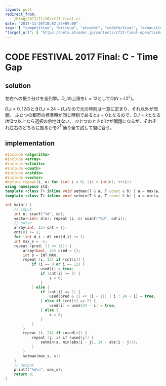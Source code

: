 ```yaml
---
layout: post
redirect_from:
  - /blog/2017/11/26/cf17-final-c/
date: "2017-11-26T10:02:23+09:00"
tags: [ "competitive", "writeup", "atcoder", "codefestival", "exhaustive-search" ]
"target_url": [ "https://beta.atcoder.jp/contests/cf17-final-open/tasks/cf17_final_c" ]
---
```


# CODE FESTIVAL 2017 Final: C - Time Gap

## solution

左右への振り分けを全列挙。$D\_i$の上限を$L = 12$として$O(N + L2^L)$。

$D\_i = 0, 12$のとき$D\_i \equiv 24 - D\_i$なので元の時刻は一意に定まり、それ以外が問題。
ふたつの都市の標準時が同じ時刻であると$s = 0$となるので、$D\_i = k$となる$i$が$2$つ以上なら選択の余地はない。
ひとつのときだけが問題になるが、それぞれ左右のどちらに振るかを$2^{11}$通り全て試して間に合う。

## implementation

``` c++
#include <algorithm>
#include <array>
#include <climits>
#include <cmath>
#include <cstdio>
#include <vector>
#define repeat(i, n) for (int i = 0; (i) < int(n); ++(i))
using namespace std;
template <class T> inline void setmax(T & a, T const & b) { a = max(a, b); }
template <class T> inline void setmin(T & a, T const & b) { a = min(a, b); }

int main() {
    // input
    int n; scanf("%d", &n);
    vector<int> d(n); repeat (i, n) scanf("%d", &d[i]);
    // solve
    array<int, 13> cnt = {};
    cnt[0] += 1;
    for (int d_i : d) cnt[d_i] += 1;
    int max_s = -1;
    repeat (pred, (1 << 11)) {
        array<bool, 24> used = {};
        int s = INT_MAX;
        repeat (i, 13) if (cnt[i]) {
            if (i == 0 or i == 12) {
                used[i] = true;
                if (cnt[i] >= 2) {
                    s = 0;
                }
            } else {
                if (cnt[i] == 1) {
                    used[pred & (1 << (i - 1)) ? i : 24 - i] = true;
                } else if (cnt[i] == 2) {
                    used[i] = used[24 - i] = true;
                } else {
                    s = 0;
                }
            }
        }
        repeat (i, 24) if (used[i]) {
            repeat (j, i) if (used[j]) {
                setmin(s, min(abs(i - j), 24 - abs(i - j)));
            }
        }
        setmax(max_s, s);
    }
    // output
    printf("%d\n", max_s);
    return 0;
}
```
